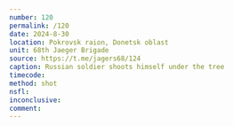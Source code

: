 ```yaml
---
number: 120
permalink: /120
date: 2024-8-30
location: Pokrovsk raion, Donetsk oblast
unit: 68th Jaeger Brigade
source: https://t.me/jagers68/124
caption: Russian soldier shoots himself under the tree
timecode: 
method: shot
nsfl: 
inconclusive:
comment: 
---
```

<script async src="https://telegram.org/js/telegram-widget.js?22" data-telegram-post="jagers68/124" data-width="100%" data-userpic="false"></script>